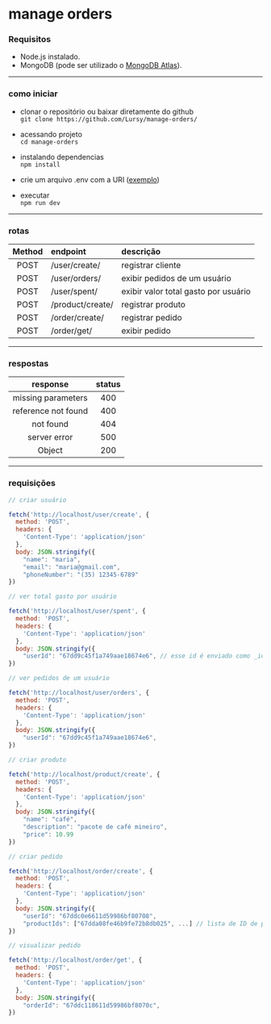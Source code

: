 ﻿# manage orders

### Requisitos

- Node.js instalado.
- MongoDB (pode ser utilizado o [MongoDB Atlas](https://cloud.mongodb.com)).

---

### como iniciar
- clonar o repositório ou baixar diretamente do github  
`git clone https://github.com/Lursy/manage-orders/`
- acessando projeto  
`cd manage-orders`
- instalando dependencias  
`npm install`

- crie um arquivo .env com a URI  ([exemplo](https://github.com/Lursy/manage-orders/blob/main/.env.example))  
- executar   
 `npm run dev`
---  
### rotas
|Method|endpoint|descrição|
|:----:|:------|:-------|
|POST|/user/create/|registrar cliente|
|POST|/user/orders/|exibir pedidos de um usuário|
|POST|/user/spent/|exibir valor total gasto por usuário|
|POST|/product/create/|registrar produto|
|POST|/order/create/|registrar pedido|
|POST|/order/get/|exibir pedido|
---  
### respostas  
|response|status|
|:----:|:------:|
| missing parameters | 400 |
| reference not found | 400 |
| not found | 404 |
| server error | 500 |
| Object | 200 |
---  
### requisições
```js
// criar usuário

fetch('http://localhost/user/create', {
  method: 'POST',
  headers: {
    'Content-Type': 'application/json'
  },
  body: JSON.stringify({
    "name": "maria",
    "email": "maria@gmail.com",
    "phoneNumber": "(35) 12345-6789"
})
```
```js
// ver total gasto por usuário

fetch('http://localhost/user/spent', {
  method: 'POST',
  headers: {
    'Content-Type': 'application/json'
  },
  body: JSON.stringify({
    "userId": "67dd9c45f1a749aae18674e6", // esse id é enviado como _id ao criar usuário
})
```
```js
// ver pedidos de um usuário

fetch('http://localhost/user/orders', {
  method: 'POST',
  headers: {
    'Content-Type': 'application/json'
  },
  body: JSON.stringify({
    "userId": "67dd9c45f1a749aae18674e6",
})
```
```js
// criar produto

fetch('http://localhost/product/create', {
  method: 'POST',
  headers: {
    'Content-Type': 'application/json'
  },
  body: JSON.stringify({
    "name": "café",
    "description": "pacote de café mineiro",
    "price": 10.99
})
```
```js
// criar pedido

fetch('http://localhost/order/create', {
  method: 'POST',
  headers: {
    'Content-Type': 'application/json'
  },
  body: JSON.stringify({
    "userId": "67ddc0e6611d59986bf80708",
    "productIds": ["67dda08fe46b9fe72b8db025", ...] // lista de ID de produtos do pedido
})
```

```js
// visualizar pedido

fetch('http://localhost/order/get', {
  method: 'POST',
  headers: {
    'Content-Type': 'application/json'
  },
  body: JSON.stringify({
    "orderId": "67ddc118611d59986bf8070c",
})
```
